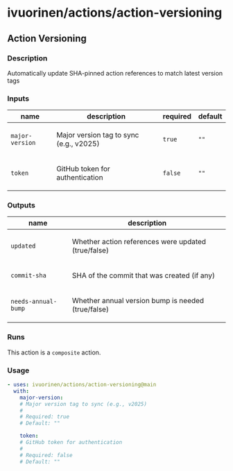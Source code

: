 # ivuorinen/actions/action-versioning

## Action Versioning

### Description

Automatically update SHA-pinned action references to match latest version tags

### Inputs

| name            | description                                    | required | default |
|-----------------|------------------------------------------------|----------|---------|
| `major-version` | <p>Major version tag to sync (e.g., v2025)</p> | `true`   | `""`    |
| `token`         | <p>GitHub token for authentication</p>         | `false`  | `""`    |

### Outputs

| name                | description                                                |
|---------------------|------------------------------------------------------------|
| `updated`           | <p>Whether action references were updated (true/false)</p> |
| `commit-sha`        | <p>SHA of the commit that was created (if any)</p>         |
| `needs-annual-bump` | <p>Whether annual version bump is needed (true/false)</p>  |

### Runs

This action is a `composite` action.

### Usage

```yaml
- uses: ivuorinen/actions/action-versioning@main
  with:
    major-version:
    # Major version tag to sync (e.g., v2025)
    #
    # Required: true
    # Default: ""

    token:
    # GitHub token for authentication
    #
    # Required: false
    # Default: ""
```
